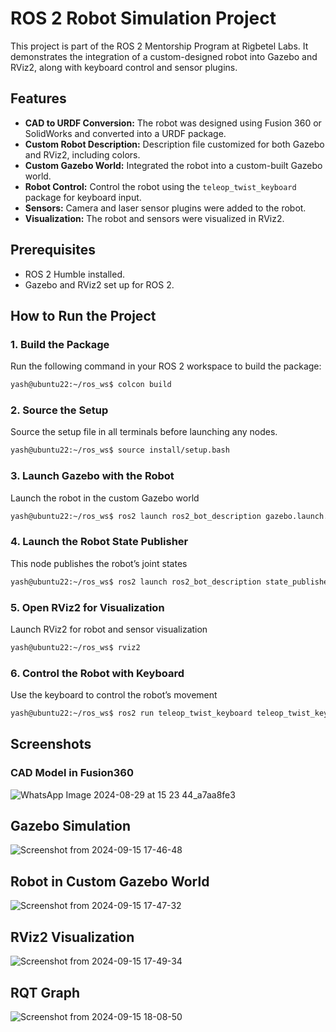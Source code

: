 # ROS 2 Robot Simulation Project

This project is part of the ROS 2 Mentorship Program at Rigbetel Labs. It demonstrates the integration of a custom-designed robot into Gazebo and RViz2, along with keyboard control and sensor plugins.

## Features

- **CAD to URDF Conversion:** The robot was designed using Fusion 360 or SolidWorks and converted into a URDF package.
- **Custom Robot Description:** Description file customized for both Gazebo and RViz2, including colors.
- **Custom Gazebo World:** Integrated the robot into a custom-built Gazebo world.
- **Robot Control:** Control the robot using the `teleop_twist_keyboard` package for keyboard input.
- **Sensors:** Camera and laser sensor plugins were added to the robot.
- **Visualization:** The robot and sensors were visualized in RViz2.

## Prerequisites

- ROS 2 Humble installed.
- Gazebo and RViz2 set up for ROS 2.

## How to Run the Project

### 1. Build the Package

Run the following command in your ROS 2 workspace to build the package:

```bash
yash@ubuntu22:~/ros_ws$ colcon build
```

### 2. Source the Setup

Source the setup file in all terminals before launching any nodes.

```bash
yash@ubuntu22:~/ros_ws$ source install/setup.bash
```

### 3. Launch Gazebo with the Robot

Launch the robot in the custom Gazebo world

```bash
yash@ubuntu22:~/ros_ws$ ros2 launch ros2_bot_description gazebo.launch.py
```

### 4. Launch the Robot State Publisher

This node publishes the robot’s joint states

```bash
yash@ubuntu22:~/ros_ws$ ros2 launch ros2_bot_description state_publisher.launch.py
```

### 5. Open RViz2 for Visualization

Launch RViz2 for robot and sensor visualization

```bash
yash@ubuntu22:~/ros_ws$ rviz2
```

### 6. Control the Robot with Keyboard

Use the keyboard to control the robot’s movement

```bash
yash@ubuntu22:~/ros_ws$ ros2 run teleop_twist_keyboard teleop_twist_keyboard
```


## Screenshots
### CAD Model in Fusion360
![WhatsApp Image 2024-08-29 at 15 23 44_a7aa8fe3](https://github.com/user-attachments/assets/d7147afd-d434-49de-b0be-ad6325d69430)

## Gazebo Simulation
![Screenshot from 2024-09-15 17-46-48](https://github.com/user-attachments/assets/bab2eb9f-2cc8-4403-8635-986de3d3b174)

## Robot in Custom Gazebo World
![Screenshot from 2024-09-15 17-47-32](https://github.com/user-attachments/assets/8027f039-0de1-4a3f-981c-cf57dd01e093)

## RViz2 Visualization
![Screenshot from 2024-09-15 17-49-34](https://github.com/user-attachments/assets/f7907afd-4765-4a4c-b1b2-c9298c8ab3dc)

## RQT Graph
![Screenshot from 2024-09-15 18-08-50](https://github.com/user-attachments/assets/65273e33-b0a5-4bd7-9a14-8f129826e21b)
